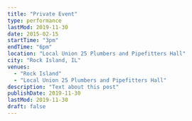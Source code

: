 ```yaml
---
title: "Private Event"
type: performance
lastMod: 2019-11-30
date: 2015-02-15
startTime: "3pm"
endTime: "6pm"
location: "Local Union 25 Plumbers and Pipefitters Hall"
city: "Rock Island, IL"
venues:
  - "Rock Island"
  - "Local Union 25 Plumbers and Pipefitters Hall"
description: "Text about this post"
publishDate: 2019-11-30
lastMod: 2019-11-30
draft: false
---
```

